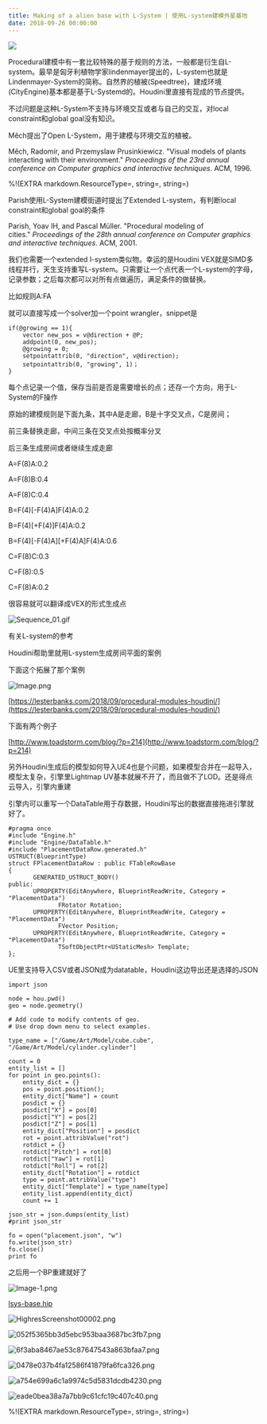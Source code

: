 ```yaml
---
title: Making of a alien base with L-System | 使用L-system建模外星基地
date: 2018-09-26 00:00:00
---
```


![](/images/main-1600x902.jpg)

Procedural建模中有一套比较特殊的基于规则的方法，一般都是衍生自L-system。最早是匈牙利植物学家lindenmayer提出的，L-system也就是Lindenmayer-System的简称。自然界的植被(Speedtree)，建成环境(CityEngine)基本都是基于L-Systemd的。Houdini里直接有现成的节点提供。

不过问题是这种L-System不支持与环境交互或者与自己的交互，对local constraint和global goal没有知识。

Měch提出了Open L-System，用于建模与环境交互的植被。

Měch, Radomír, and Przemyslaw Prusinkiewicz. "Visual models of plants interacting with their environment." _Proceedings of the 23rd annual conference on Computer graphics and interactive techniques_. ACM, 1996.

%!(EXTRA markdown.ResourceType=, string=, string=)

Parish使用L-System建模街道时提出了Extended L-system，有判断local constraint和global goal的条件

Parish, Yoav IH, and Pascal Müller. "Procedural modeling of cities." _Proceedings of the 28th annual conference on Computer graphics and interactive techniques_. ACM, 2001.

我们也需要一个extended l-system类似物。幸运的是Houdini VEX就是SIMD多线程并行，天生支持重写L-system。只需要让一个点代表一个L-system的字母，记录参数；之后每次都可以对所有点做遍历，满足条件的做替换。

比如规则A:FA

就可以直接写成一个solver加一个point wrangler，snippet是

```
if(@growing == 1){
    vector new_pos = v@direction + @P;
    addpoint(0, new_pos);
    @growing = 0;
    setpointattrib(0, "direction", v@direction);
    setpointattrib(0, "growing", 1)；
}
```

每个点记录一个值，保存当前是否是需要增长的点；还存一个方向，用于L-System的F操作

原始的建模规则是下面九条，其中A是走廊，B是十字交叉点，C是房间；

前三条替换走廊，中间三条在交叉点处按概率分叉

后三条生成房间或者继续生成走廊

A=F(8)A:0.2

A=F(8)B:0.4

A=F(8)C:0.4

B=F(4)[-F(4)A]F(4)A:0.2

B=F(4)[+F(4)]F(4)A:0.2

B=F(4)[-F(4)A][+F(4)A]F(4)A:0.6

C=F(8)C:0.3

C=F(8):0.5

C=F(8)A:0.2

很容易就可以翻译成VEX的形式生成点

![Sequence_01.gif](/images/Sequence_01.gif)

有关L-system的参考

Houdini帮助里就用L-system生成房间平面的案例

下面这个拓展了那个案例

![Image.png](/images/Image.jpg)

[https://lesterbanks.com/2018/09/procedural-modules-houdini/](https://lesterbanks.com/2018/09/procedural-modules-houdini/)

下面有两个例子

[http://www.toadstorm.com/blog/?p=214](http://www.toadstorm.com/blog/?p=214)

另外Houdini生成后的模型如何导入UE4也是个问题，如果模型合并在一起导入，模型太复杂，引擎里Lightmap UV基本就展不开了，而且做不了LOD。还是得点云导入，引擎内重建

引擎内可以重写一个DataTable用于存数据，Houdini写出的数据直接拖进引擎就好了。

```
#pragma once
#include "Engine.h"
#include "Engine/DataTable.h"
#include "PlacementDataRow.generated.h"
USTRUCT(BlueprintType)
struct FPlacementDataRow : public FTableRowBase
{
       GENERATED_USTRUCT_BODY()
public:
       UPROPERTY(EditAnywhere, BlueprintReadWrite, Category = "PlacementData")
              FRotator Rotation;
       UPROPERTY(EditAnywhere, BlueprintReadWrite, Category = "PlacementData")
              FVector Position;
       UPROPERTY(EditAnywhere, BlueprintReadWrite, Category = "PlacementData")
              TSoftObjectPtr<UStaticMesh> Template;
};
```

UE里支持导入CSV或者JSON成为datatable，Houdini这边导出还是选择的JSON

```
import json

node = hou.pwd()
geo = node.geometry()

# Add code to modify contents of geo.
# Use drop down menu to select examples.

type_name = ["/Game/Art/Model/cube.cube", "/Game/Art/Model/cylinder.cylinder"]

count = 0
entity_list = []
for point in geo.points():
    entity_dict = {}
    pos = point.position();
    entity_dict["Name"] = count
    posdict = {}
    posdict["X"] = pos[0]
    posdict["Y"] = pos[2]
    posdict["Z"] = pos[1]
    entity_dict["Position"] = posdict
    rot = point.attribValue("rot")
    rotdict = {}
    rotdict["Pitch"] = rot[0]
    rotdict["Yaw"] = rot[1]
    rotdict["Roll"] = rot[2]
    entity_dict["Rotation"] = rotdict
    type = point.attribValue("type")
    entity_dict["Template"] = type_name[type]
    entity_list.append(entity_dict)
    count += 1

json_str = json.dumps(entity_list)
#print json_str

fo = open("placement.json", "w")
fo.write(json_str)
fo.close()
print fo

```

之后用一个BP重建就好了

![Image-1.png](/images/Image-1.jpg)

[lsys-base.hip](./file/lsys-base.hip)

![HighresScreenshot00002.png](/images/HighresScreenshot00002.jpg)

![052f5365bb3d5ebc953baa3687bc3fb7.png](/images/052f5365bb3d5ebc953baa3687bc3fb7.jpg)

![6f3aba8467ae53c87647543a863bfaa7.png](/images/6f3aba8467ae53c87647543a863bfaa7.jpg)

![0478e037b4fa12586f41879fa6fca326.png](/images/0478e037b4fa12586f41879fa6fca326.jpg)

![a754e699a6c1a9974c5d5831dcdb4230.png](/images/a754e699a6c1a9974c5d5831dcdb4230.jpg)

![eade0bea38a7a7bb9c61cfc19c407c40.png](/images/eade0bea38a7a7bb9c61cfc19c407c40.jpg)

%!(EXTRA markdown.ResourceType=, string=, string=)
